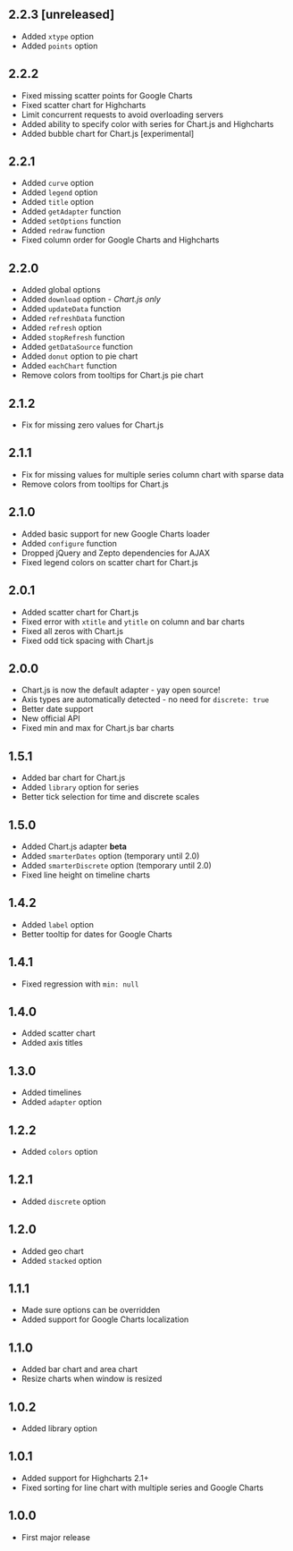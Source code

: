 ## 2.2.3 [unreleased]

- Added `xtype` option
- Added `points` option

## 2.2.2

- Fixed missing scatter points for Google Charts
- Fixed scatter chart for Highcharts
- Limit concurrent requests to avoid overloading servers
- Added ability to specify color with series for Chart.js and Highcharts
- Added bubble chart for Chart.js [experimental]

## 2.2.1

- Added `curve` option
- Added `legend` option
- Added `title` option
- Added `getAdapter` function
- Added `setOptions` function
- Added `redraw` function
- Fixed column order for Google Charts and Highcharts

## 2.2.0

- Added global options
- Added `download` option - *Chart.js only*
- Added `updateData` function
- Added `refreshData` function
- Added `refresh` option
- Added `stopRefresh` function
- Added `getDataSource` function
- Added `donut` option to pie chart
- Added `eachChart` function
- Remove colors from tooltips for Chart.js pie chart

## 2.1.2

- Fix for missing zero values for Chart.js

## 2.1.1

- Fix for missing values for multiple series column chart with sparse data
- Remove colors from tooltips for Chart.js

## 2.1.0

- Added basic support for new Google Charts loader
- Added `configure` function
- Dropped jQuery and Zepto dependencies for AJAX
- Fixed legend colors on scatter chart for Chart.js

## 2.0.1

- Added scatter chart for Chart.js
- Fixed error with `xtitle` and `ytitle` on column and bar charts
- Fixed all zeros with Chart.js
- Fixed odd tick spacing with Chart.js

## 2.0.0

- Chart.js is now the default adapter - yay open source!
- Axis types are automatically detected - no need for `discrete: true`
- Better date support
- New official API
- Fixed min and max for Chart.js bar charts

## 1.5.1

- Added bar chart for Chart.js
- Added `library` option for series
- Better tick selection for time and discrete scales

## 1.5.0

- Added Chart.js adapter **beta**
- Added `smarterDates` option (temporary until 2.0)
- Added `smarterDiscrete` option (temporary until 2.0)
- Fixed line height on timeline charts

## 1.4.2

- Added `label` option
- Better tooltip for dates for Google Charts

## 1.4.1

- Fixed regression with `min: null`

## 1.4.0

- Added scatter chart
- Added axis titles

## 1.3.0

- Added timelines
- Added `adapter` option

## 1.2.2

- Added `colors` option

## 1.2.1

- Added `discrete` option

## 1.2.0

- Added geo chart
- Added `stacked` option

## 1.1.1

- Made sure options can be overridden
- Added support for Google Charts localization

## 1.1.0

- Added bar chart and area chart
- Resize charts when window is resized

## 1.0.2

- Added library option

## 1.0.1

- Added support for Highcharts 2.1+
- Fixed sorting for line chart with multiple series and Google Charts

## 1.0.0

- First major release
